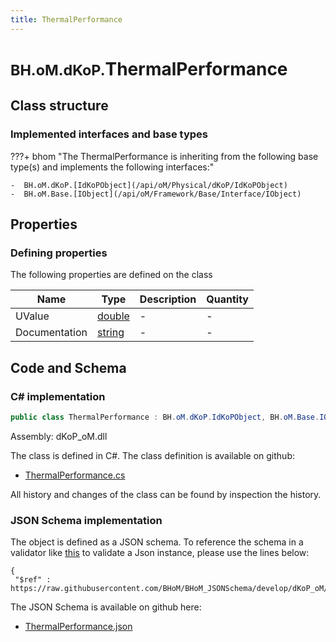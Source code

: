 ```yaml
---
title: ThermalPerformance
---
```


# <small>BH.oM.dKoP.</small>**ThermalPerformance**



## Class structure

### Implemented interfaces and base types

???+ bhom "The ThermalPerformance is inheriting from the following base type(s) and implements the following interfaces:"

    -  BH.oM.dKoP.[IdKoPObject](/api/oM/Physical/dKoP/IdKoPObject)
    -  BH.oM.Base.[IObject](/api/oM/Framework/Base/Interface/IObject)


## Properties



### Defining properties

The following properties are defined on the class

| Name             | Type             | Description      | Quantity         |
|------------------|------------------|------------------|------------------|
| UValue | [double](https://learn.microsoft.com/en-us/dotnet/api/System.Double?view=netstandard-2.0) | - | - |
| Documentation | [string](https://learn.microsoft.com/en-us/dotnet/api/System.String?view=netstandard-2.0) | - | - |


## Code and Schema

### C# implementation

``` C# title="C#"
public class ThermalPerformance : BH.oM.dKoP.IdKoPObject, BH.oM.Base.IObject
```

Assembly: dKoP_oM.dll

The class is defined in C#. The class definition is available on github:

- [ThermalPerformance.cs](https://github.com/BHoM/dKoP_Toolkit/blob/develop/dKoP_oM/Perfomance\ThermalPerformance.cs)

All history and changes of the class can be found by inspection the history.
### JSON Schema implementation

The object is defined as a JSON schema. To reference the schema in a validator like [this](https://www.jsonschemavalidator.net/) to validate a Json instance, please use the lines below:

``` { .json .copy .select } title="JSON Schema"
{
 "$ref" : https://raw.githubusercontent.com/BHoM/BHoM_JSONSchema/develop/dKoP_oM/ThermalPerformance.json}
```

The JSON Schema is available on github here:

- [ThermalPerformance.json](https://github.com/BHoM/BHoM_JSONSchema/blob/develop/dKoP_oM/ThermalPerformance.json)

